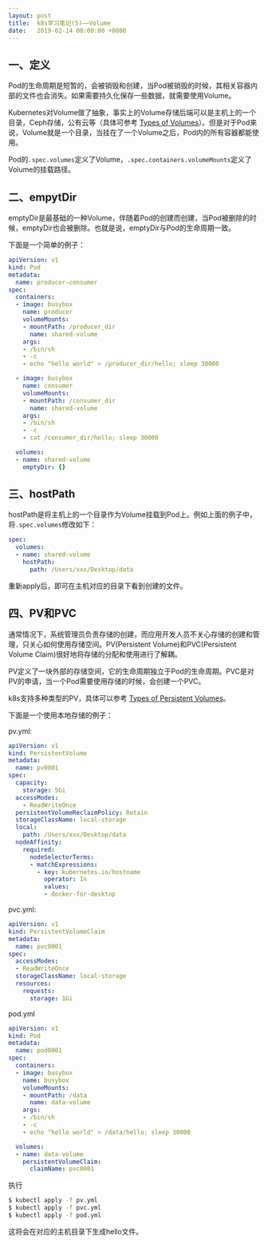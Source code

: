 ```yaml
---
layout: post
title:  k8s学习笔记(5)——Volume
date:   2019-02-14 00:00:00 +0800
---
```


## 一、定义

Pod的生命周期是短暂的，会被销毁和创建，当Pod被销毁的时候，其相关容器内部的文件也会消失。如果需要持久化保存一些数据，就需要使用Volume。

Kubernetes对Volume做了抽象，事实上的Volume存储后端可以是主机上的一个目录，Ceph存储，公有云等（具体可参考 [Types of Volumes](https://kubernetes.io/docs/concepts/storage/volumes/#types-of-volumes)）。但是对于Pod来说，Volume就是一个目录，当挂在了一个Volume之后，Pod内的所有容器都能使用。

Pod的`.spec.volumes`定义了Volume，`.spec.containers.volumeMounts`定义了Volume的挂载路径。

## 二、empytDir

emptyDir是最基础的一种Volume，伴随着Pod的创建而创建，当Pod被删除的时候，emptyDir也会被删除。也就是说，emptyDir与Pod的生命周期一致。

下面是一个简单的例子：

```yaml
apiVersion: v1
kind: Pod
metadata:
  name: producer-consumer
spec:
  containers:
  - image: busybox
    name: producer
    volumeMounts:
    - mountPath: /producer_dir
      name: shared-volume
    args:
    - /bin/sh
    - -c
    - echo "hello world" > /producer_dir/hello; sleep 30000

  - image: busybox
    name: consumer
    volumeMounts:
    - mountPath: /consumer_dir
      name: shared-volume
    args:
    - /bin/sh
    - -c
    - cat /consumer_dir/hello; sleep 30000

  volumes:
  - name: shared-volume
  	emptyDir: {}
```

## 三、hostPath

hostPath是将主机上的一个目录作为Volume挂载到Pod上。例如上面的例子中，将`.spec.volumes`修改如下：

```yaml
spec:
  volumes:
  - name: shared-volume
    hostPath:
      path: /Users/xxx/Desktop/data
```

重新apply后，即可在主机对应的目录下看到创建的文件。

## 四、PV和PVC

通常情况下，系统管理员负责存储的创建，而应用开发人员不关心存储的创建和管理，只关心如何使用存储空间。PV(Persistent Volume)和PVC(Persistent Volume Claim)很好地将存储的分配和使用进行了解耦。

PV定义了一块外部的存储空间，它的生命周期独立于Pod的生命周期。PVC是对PV的申请，当一个Pod需要使用存储的时候，会创建一个PVC。

k8s支持多种类型的PV，具体可以参考 [Types of Persistent Volumes](https://kubernetes.io/docs/concepts/storage/persistent-volumes/#types-of-persistent-volumes)。

下面是一个使用本地存储的例子：

pv.yml:

```yaml
apiVersion: v1
kind: PersistentVolume
metadata:
  name: pv0001
spec:
  capacity:
    storage: 5Gi
  accessModes:
    - ReadWriteOnce
  persistentVolumeReclaimPolicy: Retain
  storageClassName: local-storage
  local:
    path: /Users/xxx/Desktop/data
  nodeAffinity:
    required:
      nodeSelectorTerms:
      - matchExpressions:
        - key: kubernetes.io/hostname
          operator: In
          values:
          - docker-for-desktop
```

pvc.yml:

```yaml
apiVersion: v1
kind: PersistentVolumeClaim
metadata:
  name: pvc0001
spec:
  accessModes:
  - ReadWriteOnce
  storageClassName: local-storage
  resources:
    requests:
      storage: 1Gi
```

pod.yml

```yaml
apiVersion: v1
kind: Pod
metadata:
  name: pod0001
spec:
  containers:
  - image: busybox
    name: busybox
    volumeMounts:
    - mountPath: /data
      name: data-volume
    args:
    - /bin/sh
    - -c
    - echo "hello world" > /data/hello; sleep 30000

  volumes:
  - name: data-volume
    persistentVolumeClaim:
      claimName: pvc0001
```

执行

```sh
$ kubectl apply -f pv.yml
$ kubectl apply -f pvc.yml
$ kubectl apply -f pod.yml
```

这将会在对应的主机目录下生成hello文件。
